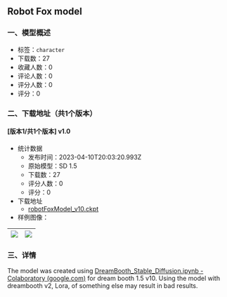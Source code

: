 ## Robot Fox model
### 一、模型概述

- 标签：`character`
- 下载数：27
- 收藏人数：0
- 评论人数：0
- 评分人数：0
- 评分：0

### 二、下载地址（共1个版本）

#### [版本1/共1个版本] v1.0

- 统计数据
  - 发布时间：2023-04-10T20:03:20.993Z
  - 原始模型：SD 1.5
  - 下载数：27
  - 评分人数：0
  - 评分：0
- 下载地址
  - [robotFoxModel_v10.ckpt](https://civitai.com/api/download/models/42116)
- 样例图像：

| <img src="https://image.civitai.com/xG1nkqKTMzGDvpLrqFT7WA/5fdb57c0-1fe5-4632-04a6-7cdf92b35700/width=450/462700.jpeg" /> | <img src="https://image.civitai.com/xG1nkqKTMzGDvpLrqFT7WA/e7abd40e-6564-4b93-1885-1f3ee1fab300/width=450/462699.jpeg" /> |
| ---- | ---- |


### 三、详情
<p>The model was created using <a target="_blank" rel="ugc" href="https://colab.research.google.com/github/ShivamShrirao/diffusers/blob/main/examples/dreambooth/DreamBooth_Stable_Diffusion.ipynb?authuser=2#scrollTo=jjcSXTp-u-Eg">DreamBooth_Stable_Diffusion.ipynb - Colaboratory (</a><a target="_blank" rel="ugc" href="http://google.com">google.com</a><a target="_blank" rel="ugc" href="https://colab.research.google.com/github/ShivamShrirao/diffusers/blob/main/examples/dreambooth/DreamBooth_Stable_Diffusion.ipynb?authuser=2#scrollTo=jjcSXTp-u-Eg">)</a> for dream booth 1.5 v10. Using the model with dreambooth v2, Lora, of something else may result in bad results.</p>